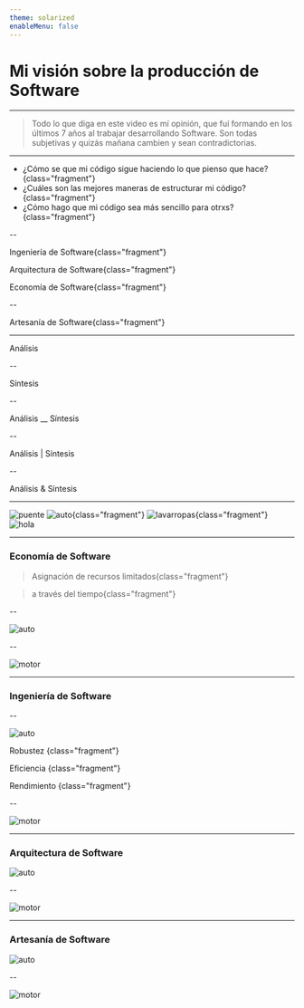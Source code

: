 ```yaml
---
theme: solarized
enableMenu: false
---
```


# Mi visión sobre la producción de Software

---

> Todo lo que diga en este video es mí opinión, que fuí formando en los últimos
7 años al trabajar desarrollando Software. Son todas subjetivas y quizás mañana cambien y sean contradictorias.


---

- ¿Cómo se que mi código sigue haciendo lo que pienso que hace?{class="fragment"}
- ¿Cuáles son las mejores maneras de estructurar mi código?{class="fragment"}
- ¿Cómo hago que mi código sea más sencillo para otrxs?{class="fragment"}

--

Ingeniería de Software{class="fragment"}

Arquitectura de Software{class="fragment"}

Economía de Software{class="fragment"}

--

Artesanía de Software{class="fragment"}

---

Análisis

--

Síntesis

--

Análisis   __  Síntesis

--

Análisis | Síntesis

--

Análisis & Síntesis

---

![puente](https://www.theb1m.com/assets/images/Image+38+-+Previosu+Credit+from+CCB+video.jpg)
![auto](){class="fragment"}
![lavarropas](){class="fragment"}
<img src="" class="fragment" alt="hola">

---

### Economía de Software

> Asignación de recursos limitados{class="fragment"}

> a través del tiempo{class="fragment"}

--

![auto]()

--

![motor](https://i0.wp.com/slidingmotion.com/wp-content/uploads/2021/07/All_car_engine_parts1.jpg?w=1273&ssl=1)

---

### Ingeniería de Software

--

![auto]()

Robustez {class="fragment"}

Eficiencia {class="fragment"}

Rendimiento {class="fragment"}

--

![motor]()

---

### Arquitectura de Software

![auto]()

--

![motor]()

---

### Artesanía de Software

![auto]()

--

![motor]()
